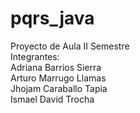 # pqrs_java
Proyecto de Aula II Semestre  
Integrantes:   
Adriana Barrios Sierra  
Arturo Marrugo Llamas  
Jhojam Caraballo Tapia  
Ismael David Trocha

